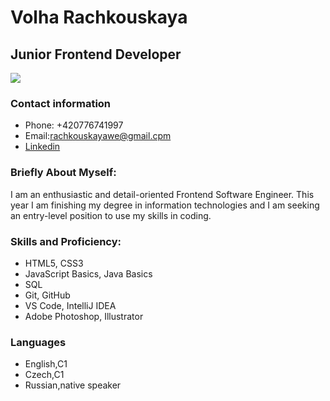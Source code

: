 # Volha Rachkouskaya 
## Junior Frontend Developer

![](https://commonmark.org/help/images/favicon.png)


### Contact information
 * Phone: +420776741997
 * Email:rachkouskayawe@gmail.cpm
 * [Linkedin](www.linkedin.com/in/olga-rachkovskaya-9863051b7)

### Briefly About Myself:
I am an enthusiastic and detail-oriented Frontend Software Engineer. This year I am finishing my degree in information technologies and I am seeking an entry-level position to use my skills in coding. 

### Skills and Proficiency:
 * HTML5, CSS3
 * JavaScript Basics, Java Basics
 * SQL
 * Git, GitHub
 * VS Code, IntelliJ IDEA
 * Adobe Photoshop, Illustrator

### Languages
 * English,C1
 * Czech,C1
 * Russian,native speaker